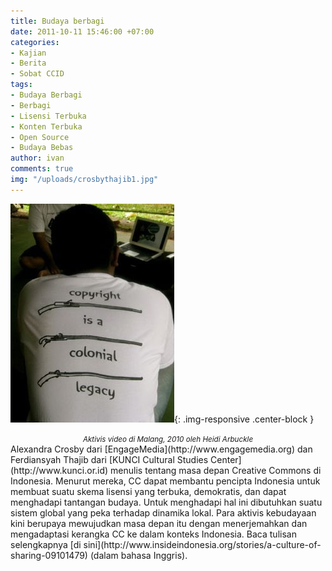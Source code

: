 ```yaml
---
title: Budaya berbagi
date: 2011-10-11 15:46:00 +07:00
categories:
- Kajian
- Berita
- Sobat CCID
tags:
- Budaya Berbagi
- Berbagi
- Lisensi Terbuka
- Konten Terbuka
- Open Source
- Budaya Bebas
author: ivan
comments: true
img: "/uploads/crosbythajib1.jpg"
---
```


![crosbythajib1.jpg](/uploads/crosbythajib1.jpg){: .img-responsive .center-block }
<center><small><i>Aktivis video di Malang, 2010 oleh Heidi Arbuckle</i></small></center>
Alexandra Crosby dari [EngageMedia](http://www.engagemedia.org) dan Ferdiansyah Thajib dari [KUNCI Cultural Studies Center](http://www.kunci.or.id) menulis tentang masa depan Creative Commons di Indonesia. Menurut mereka, CC dapat membantu pencipta Indonesia untuk membuat suatu skema lisensi yang terbuka, demokratis, dan dapat menghadapi tantangan budaya. Untuk menghadapi hal ini dibutuhkan suatu sistem global yang peka terhadap dinamika lokal. Para aktivis kebudayaan kini berupaya mewujudkan masa depan itu dengan menerjemahkan dan mengadaptasi kerangka CC ke dalam konteks Indonesia. Baca tulisan selengkapnya [di sini](http://www.insideindonesia.org/stories/a-culture-of-sharing-09101479) (dalam bahasa Inggris).
